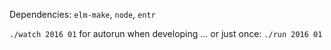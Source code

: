 Dependencies: `elm-make`, `node`, `entr`

`./watch 2016 01` for autorun when developing ... or just once: `./run 2016 01`
